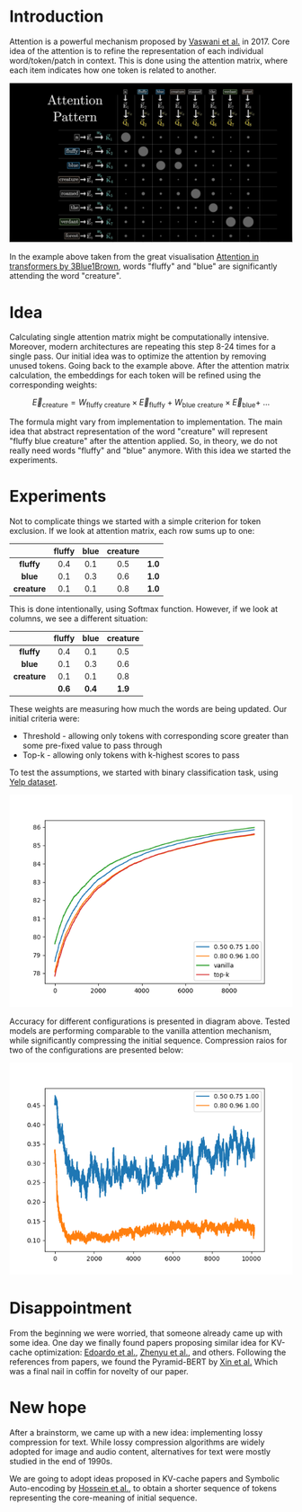 # Introduction

Attention is a powerful mechanism proposed by [Vaswani et al.](https://arxiv.org/abs/1706.03762) in 2017.
Core idea of the attention is to refine the representation of each individual word/token/patch in context.
This is done using the attention matrix, where each item indicates how one token is related to another.

![3b1b_attention_matrix.png](res/3b1b_attention_matrix.png)

In the example above taken from the great
visualisation [Attention in transformers by 3Blue1Brown](https://www.youtube.com/watch?v=eMlx5fFNoYc),
words "fluffy" and "blue" are significantly attending the word "creature".

# Idea

Calculating single attention matrix might be computationally intensive.
Moreover, modern architectures are repeating this step 8-24 times for a single pass.
Our initial idea was to optimize the attention by removing unused tokens.
Going back to the example above.
After the attention matrix calculation, the embeddings for each token will be refined using the corresponding weights:

```math
\vec{E}_{\text{creature}} = W_{\text{fluffy creature}} \times \vec{E}_{\text{fluffy}} + W_{\text{blue creature}} \times \vec{E}_{\text{blue}} +\:\ldots
```

The formula might vary from implementation to implementation.
The main idea that abstract representation of the word "creature" will represent "fluffy blue creature" after the
attention applied.
So, in theory, we do not really need words "fluffy" and "blue" anymore.
With this idea we started the experiments.

# Experiments

Not to complicate things we started with a simple criterion for token exclusion.
If we look at attention matrix, each row sums up to one:

|              | **fluffy** | **blue** | **creature** |         |
|:------------:|:----------:|:--------:|:------------:|:-------:|
|  **fluffy**  |    0.4     |   0.1    |     0.5      | **1.0** |
|   **blue**   |    0.1     |   0.3    |     0.6      | **1.0** |
| **creature** |    0.1     |   0.1    |     0.8      | **1.0** |

This is done intentionally, using Softmax function.
However, if we look at columns, we see a different situation:

|              | **fluffy** | **blue** | **creature** |
|:------------:|:----------:|:--------:|:------------:|
|  **fluffy**  |    0.4     |   0.1    |     0.5      |
|   **blue**   |    0.1     |   0.3    |     0.6      |
| **creature** |    0.1     |   0.1    |     0.8      |
|              |  **0.6**   | **0.4**  |   **1.9**    |

These weights are measuring how much the words are being updated.
Our initial criteria were:

- Threshold - allowing only tokens with corresponding score greater than some pre-fixed value to pass through
- Top-k - allowing only tokens with k-highest scores to pass

To test the assumptions, we started with binary classification task,
using [Yelp dataset](https://huggingface.co/datasets/Yelp/yelp_review_full).

![yelp_accuracy.png](res/yelp_accuracy.png)

Accuracy for different configurations is presented in diagram above.
Tested models are performing comparable to the vanilla attention mechanism,
while significantly compressing the initial sequence.
Compression raios for two of the configurations are presented below:

![yelp_compression.png](res/yelp_compression.png)

# Disappointment

From the beginning we were worried, that someone already came up with some idea.
One day we finally found papers proposing similar idea for KV-cache optimization:
[Edoardo et al.](https://arxiv.org/abs/2410.13166),
[Zhenyu et al.](https://arxiv.org/pdf/2306.14048), and others.
Following the references from papers, we found the Pyramid-BERT by [Xin et al.](https://arxiv.org/pdf/2203.14380)
Which was a final nail in coffin for novelty of our paper.

# New hope

After a brainstorm, we came up with a new idea: implementing lossy compression for text.
While lossy compression algorithms are widely adopted for image and audio content,
alternatives for text were mostly studied in the end of 1990s.

We are going to adopt ideas proposed in KV-cache papers and Symbolic Auto-encoding by [Hossein et al.](https://arxiv.org/pdf/2402.10575),
to obtain a shorter sequence of tokens representing the core-meaning of initial sequence.

